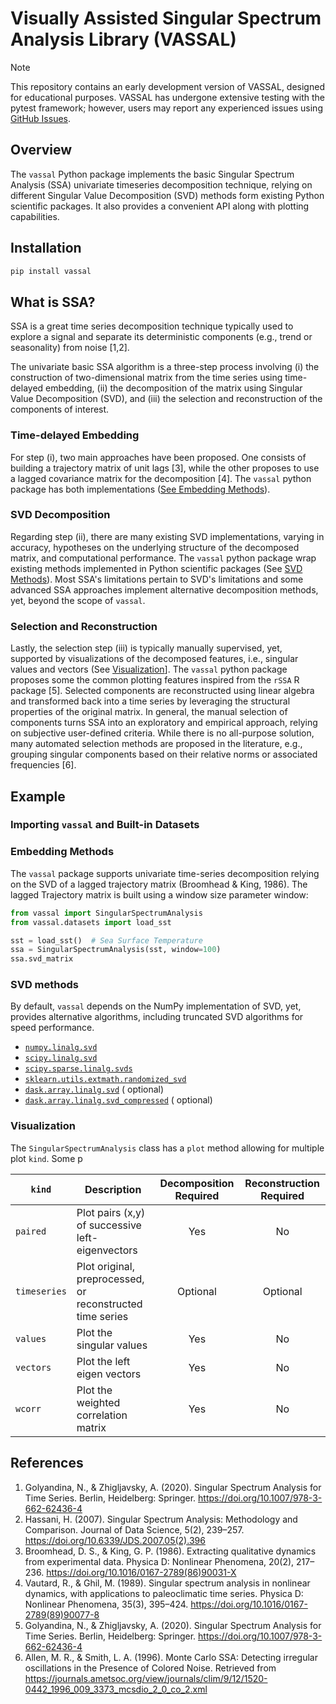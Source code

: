 # Visually Assisted Singular Spectrum Analysis Library (VASSAL)

> [!NOTE]
> This repository contains an early development version of VASSAL, designed
> for educational purposes. VASSAL has undergone extensive testing with the
> pytest framework; however, users may report any experienced issues using
> [GitHub Issues](https://github.com/ADSCIAN/vassal/issues).

## Overview

The `vassal` Python package implements the basic Singular Spectrum
Analysis (SSA) univariate timeseries decomposition technique, relying on
different Singular Value Decomposition (SVD) methods form existing Python
scientific packages. It also provides a convenient API along with plotting
capabilities.

## Installation

```bash
pip install vassal
```

## What is SSA?

SSA is a great time series decomposition technique typically used to explore
a signal and separate its deterministic components (e.g., trend or seasonality)
from noise [1,2].

The univariate basic SSA algorithm is a three-step process
involving (i) the construction of two-dimensional matrix from the time series
using time-delayed embedding, (ii) the decomposition of the matrix using
Singular Value Decomposition (SVD), and (iii) the selection and reconstruction
of the components of interest.

### Time-delayed Embedding

For step (i), two main approaches have been proposed. One
consists of building a trajectory matrix of unit lags [3], while the other
proposes to use a lagged covariance matrix for the decomposition [4]. The
`vassal` python package has both
implementations ([See Embedding Methods](#embedding-methods)).

### SVD Decomposition

Regarding step (ii), there are many existing SVD implementations, varying in
accuracy, hypotheses on the underlying structure of the decomposed matrix,
and computational performance. The `vassal` python package wrap existing methods
implemented in Python scientific packages (See [SVD Methods](#svd-methods)).
Most SSA's limitations pertain to SVD's limitations and some advanced
SSA approaches implement alternative decomposition methods, yet, beyond the
scope of `vassal`.

### Selection and Reconstruction

Lastly, the selection step (iii) is typically manually supervised, yet,
supported by visualizations of the decomposed features, i.e., singular values
and vectors (See [Visualization](#visualization)]. The `vassal` python package
proposes some the common plotting features inspired from the `rSSA` R
package [5]. Selected components are reconstructed using linear algebra and
transformed back into a time series by leveraging the structural properties of
the original matrix. In general, the manual selection of components turns SSA
into an exploratory and empirical approach, relying on subjective user-defined
criteria. While there is no all-purpose solution, many automated selection
methods are proposed in the literature, e.g., grouping singular components
based on their relative norms or associated frequencies [6].

## Example

### Importing `vassal` and Built-in Datasets

### Embedding Methods

The `vassal` package supports univariate time-series decomposition relying on
the
SVD of a lagged trajectory matrix (Broomhead & King, 1986). The lagged
Trajectory matrix is built using a window size parameter window:

```python
from vassal import SingularSpectrumAnalysis
from vassal.datasets import load_sst

sst = load_sst()  # Sea Surface Temperature
ssa = SingularSpectrumAnalysis(sst, window=100)
ssa.svd_matrix
```

### SVD methods

By default, `vassal` depends on the NumPy implementation of SVD, yet, provides
alternative algorithms, including truncated SVD algorithms for speed
performance.

* [
  `numpy.linalg.svd`](https://numpy.org/doc/stable/reference/generated/numpy.linalg.svd.html)
* [
  `scipy.linalg.svd`](https://docs.scipy.org/doc/scipy/reference/generated/scipy.linalg.svd.html)
* [
  `scipy.sparse.linalg.svds`](https://docs.scipy.org/doc/scipy/reference/generated/scipy.sparse.linalg.svds.html)
* [
  `sklearn.utils.extmath.randomized_svd`](https://scikit-learn.org/stable/modules/generated/sklearn.utils.extmath.randomized_svd.html)
* [
  `dask.array.linalg.svd`](https://docs.dask.org/en/stable/generated/dask.array.linalg.svd.html) (
  optional)
* [
  `dask.array.linalg.svd_compressed`](https://docs.dask.org/en/latest/generated/dask.array.linalg.svd_compressed.html) (
  optional)

### Visualization

The `SingularSpectrumAnalysis` class has a `plot` method allowing for multiple
plot `kind`. Some p

| `kind`       | Description                                               | Decomposition Required | Reconstruction Required |
|--------------|-----------------------------------------------------------|:----------------------:|:-----------------------:|
| `paired`     | Plot pairs (x,y) of successive left-eigenvectors          |          Yes           |           No            |
| `timeseries` | Plot original, preprocessed, or reconstructed time series |        Optional        |        Optional         |
| `values`     | Plot the singular values                                  |          Yes           |           No            |
| `vectors`    | Plot the left eigen vectors                               |          Yes           |           No            |
| `wcorr`      | Plot the weighted correlation matrix                      |          Yes           |           No            |

## References

1. Golyandina, N., & Zhigljavsky, A. (2020). Singular Spectrum Analysis for Time
   Series. Berlin, Heidelberg:
   Springer. https://doi.org/10.1007/978-3-662-62436-4
2. Hassani, H. (2007). Singular Spectrum Analysis: Methodology and Comparison.
   Journal of Data Science, 5(2),
   239–257. https://doi.org/10.6339/JDS.2007.05(2).396
3. Broomhead, D. S., & King, G. P. (1986). Extracting qualitative dynamics from
   experimental data. Physica D: Nonlinear Phenomena, 20(2),
   217–236. https://doi.org/10.1016/0167-2789(86)90031-X
4. Vautard, R., & Ghil, M. (1989). Singular spectrum analysis in nonlinear
   dynamics, with applications to paleoclimatic time series. Physica D:
   Nonlinear Phenomena, 35(3),
   395–424. https://doi.org/10.1016/0167-2789(89)90077-8
5. Golyandina, N., & Zhigljavsky, A. (2020). Singular Spectrum Analysis for Time
   Series. Berlin, Heidelberg:
   Springer. https://doi.org/10.1007/978-3-662-62436-4
6. Allen, M. R., & Smith, L. A. (1996). Monte Carlo SSA: Detecting irregular
   oscillations in the Presence of Colored Noise. Retrieved
   from https://journals.ametsoc.org/view/journals/clim/9/12/1520-0442_1996_009_3373_mcsdio_2_0_co_2.xml



